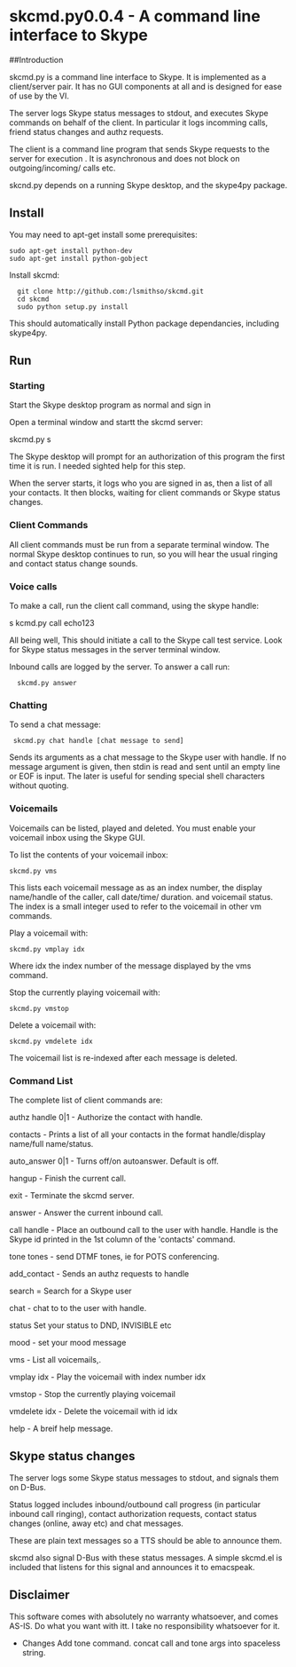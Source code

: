 # skcmd.py0.0.4  - A command line interface to Skype
##Introduction

skcmd.py is a command line interface to Skype. It is implemented as a client/server  pair. It has no GUI components at all and is designed for ease of use by the VI. 

The server logs Skype status messages to stdout, and executes Skype
commands on behalf of the client. In particular it logs incomming calls, friend  status changes and authz requests.

The client is a command line program that sends Skype requests to the
server for execution .  It is asynchronous and does not block on
outgoing/incoming/ calls etc.

skcnd.py depends on a running Skype desktop, and the skype4py package.

## Install

You may need to apt-get install some prerequisites:

```
sudo apt-get install python-dev
sudo apt-get install python-gobject

  ```


Install skcmd:


```
  git clone http://github.com:/lsmithso/skcmd.git
  cd skcmd
  sudo python setup.py install
```

This should automatically install  Python package dependancies, including skype4py.


## Run

### Starting

Start the Skype desktop program as normal and sign in

Open a terminal window and startt the skcmd server:

 skcmd.py s

The Skype desktop will prompt for an authorization of this program the first time it is run. I needed sighted help for this step. 

When the server starts, it logs who you are signed in as, then a list
of all your contacts. It then blocks, waiting for client commands or
Skype status changes.   

### Client Commands

All client commands must be run from a separate terminal window.  The
normal Skype desktop continues to run, so you will hear the usual
ringing and contact status change sounds.


### Voice calls

To make a call, run the client call command, using the skype handle:

 s    kcmd.py call echo123  

All being well, This should initiate a call to the Skype call test service.  Look for Skype status messages in the server terminal window.


Inbound calls are logged by the server. To answer  a call run:

      skcmd.py answer

### Chatting

To send a chat message:

     skcmd.py chat handle [chat message to send]

Sends its arguments as a chat message to the Skype user with
handle. If no message argument is given, then stdin is read and sent
until an empty line or EOF is input. The later is useful for sending
special shell characters without quoting.

### Voicemails

Voicemails can be listed, played and deleted. You must enable your
voicemail inbox using the Skype GUI.

To list the contents of your voicemail inbox:

    skcmd.py vms

This lists each voicemail message as as an index number, the display
name/handle of the caller, call date/time/ duration. and voicemail
status. The index is a small integer used to refer to the voicemail in
other vm commands.

Play a voicemail with:

    skcmd.py vmplay idx

Where idx the index number of the message displayed by the vms command.

Stop the currently playing voicemail with:

    skcmd.py vmstop

Delete a voicemail with:

    skcmd.py vmdelete idx

The voicemail list is re-indexed after each message is deleted.

### Command List

The complete list of client commands are:


authz handle 0|1 - Authorize   the contact with handle.

contacts - Prints a list of all your contacts in the format  handle/display name/full name/status.

auto_answer 0|1 - Turns off/on autoanswer. Default is off.

hangup - Finish the current call.

exit - Terminate the  skcmd server.

answer - Answer the current inbound call.

call handle - Place an outbound call to the user with handle. Handle
is the Skype id printed in the 1st column of the 'contacts' command.

tone tones - send DTMF tones, ie for POTS conferencing.

add_contact  - Sends an authz requests to handle

search = Search for a Skype user

chat - chat to to the user with handle.

status  Set your status to DND, INVISIBLE  etc

   mood - set your mood message

  vms - List all voicemails,.

  vmplay idx - Play the voicemail with index number idx

  vmstop - Stop the currently playing voicemail

  vmdelete idx - Delete the voicemail with id idx

help - A breif help message.


## Skype status changes

The server logs some Skype status messages to stdout, and  signals them on D-Bus.

Status logged includes inbound/outbound call progress (in particular
inbound call ringing), contact authorization requests, contact status
changes (online, away etc) and chat messages.

These are plain text messages so a TTS should be able to announce them.

skcmd also signal D-Bus with these status messages. A simple skcmd.el is included that listens for this signal and announces it to emacspeak. 



## Disclaimer

This software comes with absolutely no warranty whatsoever, and comes
AS-IS.  Do what you want with itt. I take no responsibility whatsoever
for it.

* Changes
Add tone command.
concat call and tone args into spaceless string.




